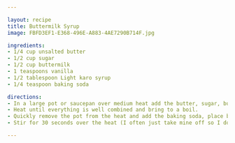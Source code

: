 ```yaml
---

layout: recipe
title: Buttermilk Syrup
image: FBFD3EF1-E368-496E-A883-4AE7290B714F.jpg

ingredients:
- 1/4 cup unsalted butter
- 1/2 cup sugar
- 1/2 cup buttermilk
- 1 teaspoons vanilla
- 1/2 tablespoon Light karo syrup
- 1/4 teaspoon baking soda

directions:
- In a large pot or saucepan over medium heat add the butter, sugar, buttermilk, vanilla and karo syrup.
- Heat until everything is well combined and bring to a boil.
- Quickly remove the pot from the heat and add the baking soda, place back over the heat, stirring constantly. The syrup will grow large and threaten to boil over which is why a large pot is essential. If it gets too close to the edge remove from the burner and continue stirring to bring it down.
- Stir for 30 seconds over the heat (I often just take mine off so I don’t risk boiling over) and serve immediately.

---
```


